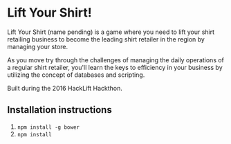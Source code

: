 Lift Your Shirt!
===============

Lift Your Shirt (name pending) is a game where you need to lift your shirt retailing
business to become the leading shirt retailer in the region by managing your store.

As you move try through the challenges of managing the daily operations of 
a regular shirt retailer, you'll learn the keys to efficiency in your business
by utilizing the concept of databases and scripting.

Built during the 2016 HackLift Hackthon.



Installation instructions
-------------------------
1. ```npm install -g bower```
2. ```npm install```
